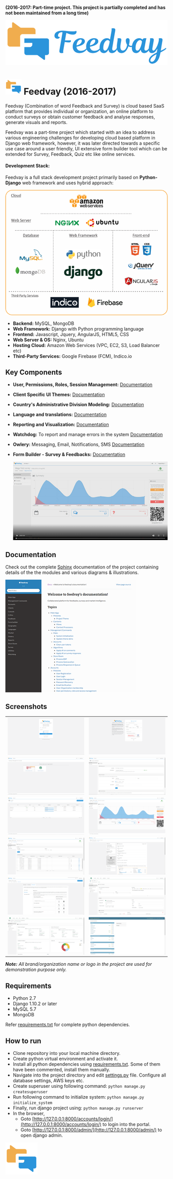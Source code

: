 **(2016-2017: Part-time project. This project is partially completed and has not been maintained from a long time)**

![Logo](_readme/images/Logo_feedvay.png)

# ![Icon](_readme/images/Icon_Feedvay_sm.png) Feedvay (2016-2017)

Feedvay (Combination of word Feedback and Survey) is cloud based SaaS platform that provides individual or organization,
an online platform to conduct surveys or obtain customer feedback and analyse responses, generate visuals and reports.

Feedvay was a part-time project which started with an idea to address various engineering challenges for developing
cloud based platform in Django web framework, however, it was later directed towards a specific use case around a user
friendly, UI extensive form builder tool which can be extended for Survey, Feedback, Quiz etc like online services.


#### Development Stack:

Feedvay is a full stack development project primarily based on **Python-Django** web framework and uses hybrid approach:

![Stack](_readme/images/Feedvay_Stack.png)

- **Backend:** MySQL, MongoDB
- **Web Framework:** Django with Python programming language
- **Frontend:** Javascript, Jquery, AngularJS, HTML5, CSS
- **Web Server & OS:** Nginx, Ubuntu
- **Hosting Cloud:** Amazon Web Services (VPC, EC2, S3, Load Balancer etc) 
- **Third-Party Services:** Google Firebase (FCM), Indico.io 


## Key Components

- **User, Permissions, Roles, Session Management:** [Documentation](/docs/build/html/modules/accounts/index.html)
- **Client Specific UI Themes:** [Documentation](/docs/build/html/modules/main/mod_theme.html)
- **Country's Administrative Division Modeling:** [Documentation](/docs/build/html/modules/geography/index.html)
- **Language and translations:** [Documentation](/docs/build/html/modules/languages/index.html)
- **Reporting and Visualization:** [Documentation](/docs/build/html/modules/reports/index.html)
- **Watchdog:** To report and manage errors in the system [Documentation](/docs/build/html/modules/watchdog/index.html)
- **Owlery:** Messaging, Email, Notifications, SMS [Documentation](/docs/build/html/modules/owlery/index.html)
- **Form Builder - Survey & Feedbacks:** [Documentation](/docs/build/html/modules/form_builder/index.html)

    [![Feedvay_FormBuilder_demo](_readme/images/Feedvay_FormBuilder_Demo__thumb.jpg)](_readme/images/Feedvay_FormBuilder_Demo.gif)

## Documentation

Check out the complete [Sphinx](http://htmlpreview.github.io/?https://github.com/gagan144/Feedvay/blob/master/docs/build/html/index.html) documentation of the project containing details of the the modules and various diagrams & illustrations.

[![SphinxDocs](_readme/images/Feedvay_SphinxDoc.png)](http://htmlpreview.github.io/?https://github.com/gagan144/Feedvay/blob/master/docs/build/html/index.html)

## Screenshots

|    |   |
|---|---|
| ![](_readme/images/sc_login.png)   | ![](_readme/images/sc_signup.png)  |
| ![](_readme/images/sc_userLandingSceen.png)   | ![](_readme/images/sc_userSettings.png)  |
| ![](_readme/images/sc_surveys.png)   | ![](_readme/images/sc_survey_dashboard.png)  |
| ![](_readme/images/sc_survey_responses.png)   | ![](_readme/images/sc_survey_response.png)  |
| ![](_readme/images/sc_formBuilder.png)   | ![](_readme/images/sc_outlet_manage.png)  |
| ![](_readme/images/sc_feedback_dashboard.png)   | ![](_readme/images/sc_admin.png)  |

_**Note:** All brand/organization name or logo in the project are used for demonstration purpose only._

## Requirements

- Python 2.7
- Django 1.10.2 or later
- MySQL 5.7
- MongoDB 

Refer [requirements.txt](requirements.txt) for complete python dependencies.


## How to run

- Clone repository into your local machine directory.
- Create python virtual environment and activate it.
- Install all python dependencies using [requirements.txt](requirements.txt). Some of them have been commented, install them manually.
- Navigate into the project directory and edit [settings.py](feedvay/settings.py) file. Configure all database settings, AWS keys etc.
- Create superuser using following command: 
    ```python manage.py createsuperuser```
- Run following command to initialize system: 
    ```python manage.py initialize_system```
- Finally, run django project using:
    ```python manage.py runserver```
- In the browser, 
    - Goto [http://127.0.0.1:8000/accounts/login/](http://127.0.0.1:8000/accounts/login/) to login into the portal.
    - Goto [http://127.0.0.1:8000/admin/](http://127.0.0.1:8000/admin/) to open django admin.
    


![](_readme/images/Icon_Feedvay.png)
